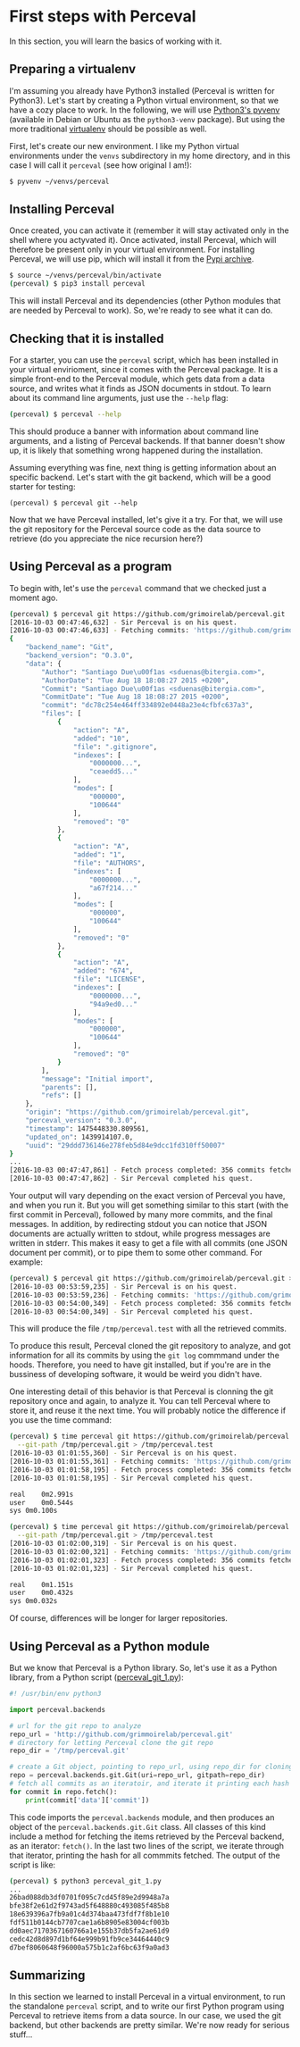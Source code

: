 # First steps with Perceval

In this section, you will learn the basics of working with it.

## Preparing a virtualenv

I'm assuming you already have Python3 installed (Perceval is written for Python3). Let's start by creating a Python virtual environment, so that we have a cozy place to work. In the following, we will use [Python3's pyvenv](https://docs.python.org/3/library/venv.html#creating-virtual-environments) (available in Debian or Ubuntu as the `python3-venv` package). But using the more traditional [virtualenv](http://docs.python-guide.org/en/latest/dev/virtualenvs/) should be possible as well.

First, let's create our new environment. I like my Python virtual environments under the `venvs` subdirectory in my home directory, and in this case I will call it `perceval` (see how original I am!):

```bash
$ pyvenv ~/venvs/perceval
```

## Installing Perceval

Once created, you can  activate it (remember it will stay activated only in the shell where you actyvated it). Once activated, install Perceval, which will therefore be present only in your virtual environment. For installing Perceval, we will use pip, which will install it from the [Pypi archive](https://pypi.python.org/pypi).

```bash
$ source ~/venvs/perceval/bin/activate
(perceval) $ pip3 install perceval
```

This will install Perceval and its dependencies (other Python modules that are needed by Perceval to work). So, we're ready to see what it can do.

## Checking that it is installed

For a starter, you can use the `perceval` script, which has been installed in your virtual envirioment, since it comes with the Perceval package. It is a simple front-end to the Perceval module, which gets data from a data source, and writes what it finds as JSON documents in stdout. To learn about its command line arguments, just use the `--help` flag:

```bash
(perceval) $ perceval --help
```

This should produce a banner with information about command line arguments, and a listing of Perceval backends. If that banner doesn't show up, it is likely that something wrong happened during the installation.

Assuming everything was fine, next thing is getting information about an specific backend. Let's start with the git backend, which will be a good starter for testing:

```
(perceval) $ perceval git --help
```

Now that we have Perceval installed, let's give it a try. For that, we will use the git repository for the Perceval source code as the data source to retrieve (do you appreciate the nice recursion here?)

## Using Perceval as a program

To begin with, let's use the `perceval` command that we checked just a moment ago.

```bash
(perceval) $ perceval git https://github.com/grimoirelab/perceval.git
[2016-10-03 00:47:46,632] - Sir Perceval is on his quest.
[2016-10-03 00:47:46,633] - Fetching commits: 'https://github.com/grimoirelab/perceval.git' git repository from 1970-01-01 00:00:00+00:00; all branches
{
    "backend_name": "Git",
    "backend_version": "0.3.0",
    "data": {
        "Author": "Santiago Due\u00f1as <sduenas@bitergia.com>",
        "AuthorDate": "Tue Aug 18 18:08:27 2015 +0200",
        "Commit": "Santiago Due\u00f1as <sduenas@bitergia.com>",
        "CommitDate": "Tue Aug 18 18:08:27 2015 +0200",
        "commit": "dc78c254e464ff334892e0448a23e4cfbfc637a3",
        "files": [
            {
                "action": "A",
                "added": "10",
                "file": ".gitignore",
                "indexes": [
                    "0000000...",
                    "ceaedd5..."
                ],
                "modes": [
                    "000000",
                    "100644"
                ],
                "removed": "0"
            },
            {
                "action": "A",
                "added": "1",
                "file": "AUTHORS",
                "indexes": [
                    "0000000...",
                    "a67f214..."
                ],
                "modes": [
                    "000000",
                    "100644"
                ],
                "removed": "0"
            },
            {
                "action": "A",
                "added": "674",
                "file": "LICENSE",
                "indexes": [
                    "0000000...",
                    "94a9ed0..."
                ],
                "modes": [
                    "000000",
                    "100644"
                ],
                "removed": "0"
            }
        ],
        "message": "Initial import",
        "parents": [],
        "refs": []
    },
    "origin": "https://github.com/grimoirelab/perceval.git",
    "perceval_version": "0.3.0",
    "timestamp": 1475448330.809561,
    "updated_on": 1439914107.0,
    "uuid": "29ddd736146e278feb5d84e9dcc1fd310ff50007"
}
...
[2016-10-03 00:47:47,861] - Fetch process completed: 356 commits fetched
[2016-10-03 00:47:47,862] - Sir Perceval completed his quest.
```

Your output will vary depending on the exact version of Perceval you have, and when you run it. But you will get something similar to this start (with the first commit in Perceval), followed by many more commits, and the final messages. In addition, by redirecting stdout you can notice that JSON documents are actually written to stdout, while progress messages are written in stderr. This makes it easy to get a file with all commits (one JSON document per commit), or to pipe them to some other command. For example:

```bash
(perceval) $ perceval git https://github.com/grimoirelab/perceval.git > /tmp/perceval.test
[2016-10-03 00:53:59,235] - Sir Perceval is on his quest.
[2016-10-03 00:53:59,236] - Fetching commits: 'https://github.com/grimoirelab/perceval.git' git repository from 1970-01-01 00:00:00+00:00; all branches
[2016-10-03 00:54:00,349] - Fetch process completed: 356 commits fetched
[2016-10-03 00:54:00,349] - Sir Perceval completed his quest.
```

This will produce the file `/tmp/perceval.test` with all the retrieved commits.

To produce this result, Perceval cloned the git repository to analyze, and got information for all its commits by using the `git log` commmand under the hoods. Therefore, you need to have git installed, but if you're are in the bussiness of developing software, it would be weird you didn't have.

One interesting detail of this behavior is that Perceval is clonning the git repository once and again, to analyze it. You can tell Perceval where to store it, and reuse it the next time. You will probably notice the difference if you use the time command:

```bash
(perceval) $ time perceval git https://github.com/grimoirelab/perceval.git \
  --git-path /tmp/perceval.git > /tmp/perceval.test
[2016-10-03 01:01:55,360] - Sir Perceval is on his quest.
[2016-10-03 01:01:55,361] - Fetching commits: 'https://github.com/grimoirelab/perceval.git' git repository from 1970-01-01 00:00:00+00:00; all branches
[2016-10-03 01:01:58,195] - Fetch process completed: 356 commits fetched
[2016-10-03 01:01:58,195] - Sir Perceval completed his quest.

real	0m2.991s
user	0m0.544s
sys	0m0.100s

(perceval) $ time perceval git https://github.com/grimoirelab/perceval.git \
  --git-path /tmp/perceval.git > /tmp/perceval.test
[2016-10-03 01:02:00,319] - Sir Perceval is on his quest.
[2016-10-03 01:02:00,321] - Fetching commits: 'https://github.com/grimoirelab/perceval.git' git repository from 1970-01-01 00:00:00+00:00; all branches
[2016-10-03 01:02:01,323] - Fetch process completed: 356 commits fetched
[2016-10-03 01:02:01,323] - Sir Perceval completed his quest.

real	0m1.151s
user	0m0.432s
sys	0m0.032s
```

Of course, differences will be longer for larger repositories.

## Using Perceval as a Python module

But we know that Perceval is a Python library. So, let's use it as a Python library, from a Python script ([perceval_git_1.py](https://github.com/jgbarah/grimoirelab-training/blob/master/perceval/scripts/perceval_git_1.py)):

```python
#! /usr/bin/env python3

import perceval.backends

# url for the git repo to analyze
repo_url = 'http://github.com/grimmoirelab/perceval.git'
# directory for letting Perceval clone the git repo
repo_dir = '/tmp/perceval.git'

# create a Git object, pointing to repo_url, using repo_dir for cloning
repo = perceval.backends.git.Git(uri=repo_url, gitpath=repo_dir)
# fetch all commits as an iteratoir, and iterate it printing each hash
for commit in repo.fetch():
    print(commit['data']['commit'])
```

This code imports the `perceval.backends` module, and then produces an object of the `perceval.backends.git.Git` class. All classes of this kind include a method for fetching the items retrieved by the Perceval backend, as an iterator: `fetch()`. In the last two lines of the script, we iterate through that iterator, printing the hash for all commmits fetched. The output of the script is like:

```bash
(perceval) $ python3 perceval_git_1.py 
...
26bad088db3df0701f095c7cd45f89e2d9948a7a
bfe38f2e61d2f9743ad5f648880c493085f485b8
18e639396a7fb9a01c4d374baa473fdf7f8b1e10
fdf511b0144cb7707cae1a6b8905e83004cf003b
dd0aec7170367160766a1e155b37db5fa2ae61d9
cedc42d8d897d1bf64e999b91fb9ce34464440c9
d7bef8060648f96000a575b1c2af6bc63f9a0ad3
```

## Summarizing

In this section we learned to install Perceval in a virtual environment, to run the standalone `perceval` script, and to write our first Python program using Perceval to retrieve items from a data source. In our case, we used the git backend, but other backends are pretty similar. We're now ready for serious stuff...

